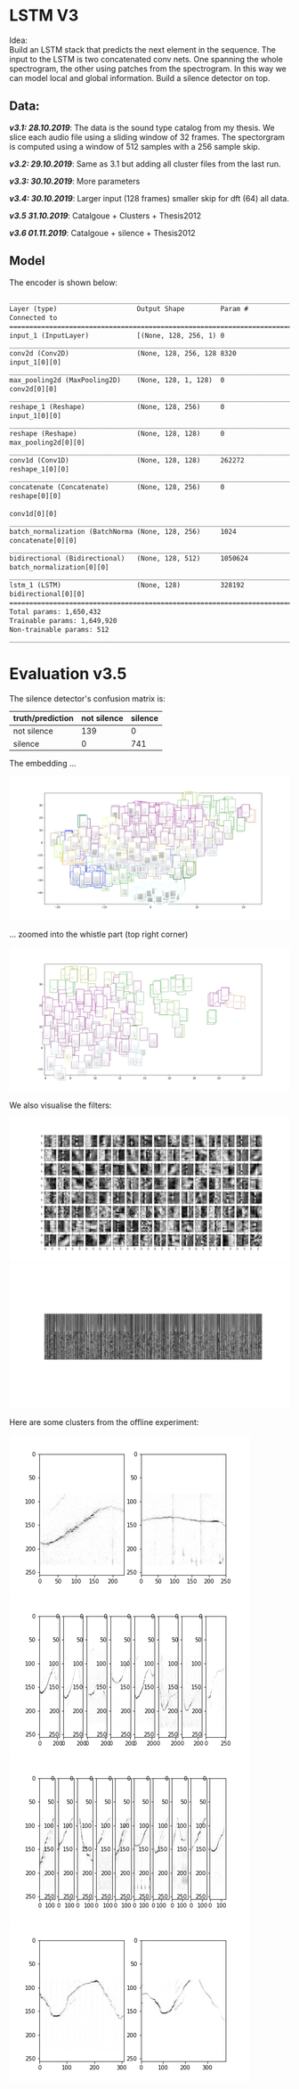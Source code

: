 # LSTM V3

Idea:  
 Build an LSTM stack that predicts the next element in the sequence.
 The input to the LSTM is two concatenated conv nets. One spanning
 the whole spectrogram, the other using patches from the spectrogram.
 In this way we can model local and global information.
 Build a silence detector on top. 

## Data:

***v3.1: 28.10.2019***: 
The data is the sound type catalog from my thesis. We slice each
audio file using a sliding window of 32 frames. The spectorgram is
computed using a window of 512 samples with a 256 sample skip.

***v3.2: 29.10.2019***:
Same as 3.1 but adding all cluster files from the last run.

***v3.3: 30.10.2019***:
More parameters

***v3.4: 30.10.2019***:
Larger input (128 frames) smaller skip for dft (64) all data.

***v3.5 31.10.2019***:
Catalgoue + Clusters + Thesis2012

***v3.6 01.11.2019***:
Catalgoue + silence + Thesis2012


## Model
The encoder is shown below:

```
__________________________________________________________________________________________________
Layer (type)                    Output Shape         Param #     Connected to                     
==================================================================================================
input_1 (InputLayer)            [(None, 128, 256, 1) 0                                            
__________________________________________________________________________________________________
conv2d (Conv2D)                 (None, 128, 256, 128 8320        input_1[0][0]                    
__________________________________________________________________________________________________
max_pooling2d (MaxPooling2D)    (None, 128, 1, 128)  0           conv2d[0][0]                     
__________________________________________________________________________________________________
reshape_1 (Reshape)             (None, 128, 256)     0           input_1[0][0]                    
__________________________________________________________________________________________________
reshape (Reshape)               (None, 128, 128)     0           max_pooling2d[0][0]              
__________________________________________________________________________________________________
conv1d (Conv1D)                 (None, 128, 128)     262272      reshape_1[0][0]                  
__________________________________________________________________________________________________
concatenate (Concatenate)       (None, 128, 256)     0           reshape[0][0]                    
                                                                 conv1d[0][0]                     
__________________________________________________________________________________________________
batch_normalization (BatchNorma (None, 128, 256)     1024        concatenate[0][0]                
__________________________________________________________________________________________________
bidirectional (Bidirectional)   (None, 128, 512)     1050624     batch_normalization[0][0]        
__________________________________________________________________________________________________
lstm_1 (LSTM)                   (None, 128)          328192      bidirectional[0][0]              
==================================================================================================
Total params: 1,650,432
Trainable params: 1,649,920
Non-trainable params: 512
__________________________________________________________________________________________________
```

# Evaluation v3.5

The silence detector's confusion matrix is:

|truth/prediction|not silence|silence|
|:---|:---|:---|
|not silence|139|0|
|silence|0|741|

 
The embedding ... 

![embedding](images/embedding.png)

... zoomed into the whistle part (top right corner)

![embedding](images/embedding_zoom.png)

We also visualise the filters:

![embedding](images/filters_local.png)
![embedding](images/filters_global.png)

Here are some clusters from the offline experiment:

![embedding](images/0.png)
![embedding](images/1.png)
![embedding](images/3.png)
![embedding](images/4.png)